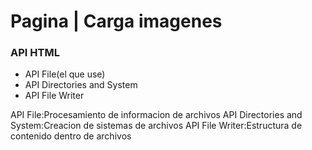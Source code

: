 <html>
    <h1>Pagina | Carga imagenes</h1>
    <h3>API HTML</h3>
    <ul>
        <li>API File(el que use)</li>
        <li>API Directories and System</li>
        <li>API File Writer</li>
    </ul>
    <p>
        API File:Procesamiento de informacion de archivos
        API Directories and System:Creacion de sistemas de archivos
        API File Writer:Estructura de contenido dentro de archivos
    </p>
</html>
